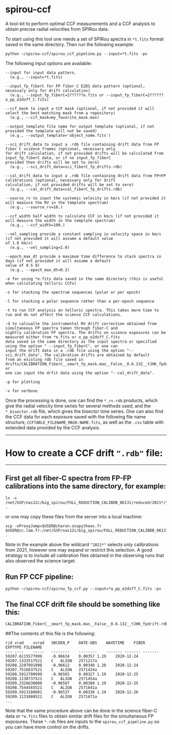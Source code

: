 # spirou-ccf
A tool-kit to perform optimal CCF measurements and a CCF analysis to obtain precise radial velocities from SPIRou data. 

To start using this tool one needs a set of SPIRou spectra in `*t.fits` format saved in the same directory.  Then run the following example:

```
python ~/spirou-ccf/spirou_ccf_pipeline.py --input=*t.fits -pv
```

The following input options are available:
```
--input for input data pattern. 
  (e.g., --input=*t.fits)
  
--input_fp_fiberC for FP fiber C E2DS data pattern (optional, necessary only for drift calculation)
  (e.g., --input_fp_fiberC=2??????e.fits or --input_fp_fiberC=2??????o_pp_e2dsff_C.fits)
  
--ccf_mask to input a CCF mask (optional, if not provided it will select the best matching mask from a repository)
  (e.g., --ccf_mask=my_favorite_mask.mas)
  
--output_template file name for output template (optional, if not provided the template will not be saved)
  (e.g., --output_template='object_name.fits')
  
--sci_drift_data to input a .rdb file containing drift data from FP fiber C science frames (optional, necessary only 
for drift calculation, if not provided drifts will be calculated from input_fp_fiberC data, or if no input_fp_fiberC 
provided then drifts will be set to zero)
  (e.g., --sci_drift_data=sci_fiberC_fp_drifts.rdb) 
  
--cal_drift_data to input a .rdb file containing drift data from FP+FP calibrations (optional, necessary only for drift 
calculation, if not provided drifts will be set to zero)
  (e.g., --cal_drift_data=cal_fiberC_fp_drifts.rdb)
  
--source_rv to input the systemic velocity in km/s (if not provided it will measure the RV in the template spectrum)
  (e.g., --source_rv=10.)
  
--ccf_width half width to calculate CCF in km/s (if not provided it will measure the width in the template spectrum)
  (e.g., --ccf_width=100.)
  
--vel_sampling provide a constant sampling in velocity space in km/s (if not provided it will assume a default value 
of 1.8 km/s)
  (e.g., --vel_sampling=2.0)
  
--epoch_max_dt provide a maximum time difference to stack spectra in days (if not provided it will assume a default 
value of 0.5 d)
  (e.g., --epoch_max_dt=0.2)
  
-e for using *e.fits data saved in the same directory (this is useful when calculating telluric CCFs)

-s for stacking the spectrum sequences (polar or per epoch)

-l for stacking a polar sequence rather than a per-epoch sequence

-t to run CCF analysis on telluric spectra. This takes more time to run and do not affect the science CCF calculations.

-d to calcualte the instrumental RV drift correction obtained from simultaneous FP spectra taken through fiber-C and 
nightly calibration FP spectra. The drifts on science exposures can be measured either from *e.fits or o_pp_e2dsff_C.fits 
data saved in the same directory as the input spectra or specified using the option " --input_fp_fiberC", or one can 
input the drift data in a .rdb file using the option "--sci_drift_data". The calibration drifts are obtained by default 
from an existing rdb file saved in drifts/CALIBRATION_FiberC__smart_fp_mask.mas__False__0.6.132__YJHK_fpdrift.rdb or 
one can input the drfit data using the option "--cal_drift_data".

-p for plotting

-v for verbose
```

Once the processing is done, one can find the `*_rv.rdb` products, which give the radial velocity time series for several methods used, and the `*_bisector.rdb` file, which gives the bisector time series. One can also find the CCF data for each exposure saved with the following file name structure, `CCFTABLE_FILENAME_MASK-NAME.fits`, as well as the `.csv` table with extended data provided by the CCF analysis. 



*****************************************
# How to create a CCF drift `".rdb"` file:
*****************************************

## First get all fiber-C spectra from FP-FP calibrations into the same directory, for example:

```
ln -s /net/GSP/nas12c/big_spirou/FULL_REDUCTION_CALIBDB_06131/reduced/2021*/*a_pp_e2dsff_C.fits .
```

or one may copy these files from the server into a local machine:

```
scp -oProxyJump=$USER@charon.osupytheas.fr $USER@cc.lam.fr:/net/GSP/nas12c/big_spirou/FULL_REDUCTION_CALIBDB_06131/reduced/2021*/*a_pp_e2dsff_C.fits .
```

Note in the example above the wildcard `"2021*"` selects only calibrations from 2021, however one may expand or restrict this selection. A good strategy is to include all calibration files obtained in the observing runs that also observed the science target.

## Run FP CCF pipeline:

```
python ~/spirou-ccf/spirou_fp_ccf.py --input=*a_pp_e2dsff_C.fits -pv 
```

## The final CCF drift file should be something like this:

```
CALIBRATION_FiberC__smart_fp_mask.mas__False__0.6.132__YJHK_fpdrift.rdb
```

##The contents of this file is the following:

```
rjd	vrad	svrad	SBCDEN_P	DATE-OBS	WAVETIME	FIBER	EXPTYPE	FILENAME	
---	----	-----	--------	--------	-------	-------	-------
59207.6115577999	-0.96634	0.00357	1.19	2020-12-24	59207.1333517521	C	ALIGN	2571217a
59208.2297991998	-0.96612	0.00340	1.20	2020-12-24	59207.7516637521	C	ALIGN	2571424a
59208.5912780999	-0.96565	0.00327	1.19	2020-12-25	59208.1130737521	C	ALIGN	2571454a
59209.2326638000	-0.96587	0.00380	1.19	2020-12-25	59208.7544565521	C	ALIGN	2571641a
59209.5913188001	-0.96537	0.00336	1.19	2020-12-26	59209.1131080521	C	ALIGN	2571671a
...
```

Note that the same procedure above can be done in the science fiber-C data or `*e.fits` files to obtain similar drift files for the simultaneous FP exposures.  These `*.rdb` files are inputs to the `spirou_ccf_pipeline.py` so you can have more control on the drifts. 

